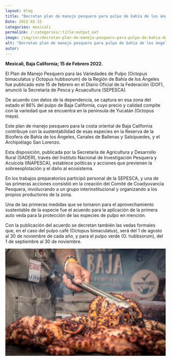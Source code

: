```yaml
---
layout: blog
title: "Decretan plan de manejo pesquero para pulpo de bahía de los ángeles"
Date: 2022-02-15
categories: mexicali
permalink: /:categories/:title:output_ext
image: /img/cnr/decretan-plan-de-manejo-pesquero-para-pulpo-de-bahia-de-los-angeles.png
alt: "Decretan plan de manejo pesquero para pulpo de bahía de los ángeles"
autor:
---
```


**Mexicali, Baja California; 15 de Febrero 2022.** 

El Plan de Manejo Pesquero para las Variedades de Pulpo (Octopus bimaculatus y Octopus hubbsorum) de la Región de Bahía de los Ángeles fue publicado este 15 de febrero en el Diario Oficial de la Federación (DOF), anunció la Secretaría de Pesca y Acuacultura (SEPESCA).

De acuerdo con datos de la dependencia, se captura en esa zona del estado el 86% del pulpo de Baja California, cuyo precio y calidad compite con la variedad que se encuentra en la península de Yucatán (Octopus maya).

Este plan de manejo pesquero para la costa oriental de Baja California contribuye con la sustentabilidad de esas especies en la Reserva de la Biosfera de Bahía de los Ángeles, Canales de Ballenas y Salsipuedes, y el Archipiélago San Lorenzo.

Esta disposición, publicada por la Secretaría de Agricultura y Desarrollo Rural (SADER), través del Instituto Nacional de Investigación Pesquera y Acuícola (INAPESCA), establece políticas y acciones que previenen la sobreexplotación y el daño al ecosistema.

En los trabajos preparatorios participó personal de la SEPESCA, y una de las primeras acciones consistió en la creación del Comité de Coadyuvancia Pesquera, involucrando a un grupo interinstitucional y organizando a los propios productores de la zona.

Una de las primeras medidas que se tomaron para el aprovechamiento sustentable de la especie fue el acuerdo para la aplicación de la primera auto veda para la protección de las especies de pulpo en mención.

Con la publicación del acuerdo se decretan también las vedas formales que, en el caso del pulpo café (Octopus bimaculatus), será del 1 de agosto al 30 de noviembre de cada año, y para el pulpo verde (O. hubbsorum), del 1 de septiembre al 30 de noviembre.


<div id="carouselExampleSlidesOnly" class="carousel slide" data-ride="carousel">
  <div class="carousel-inner">
    <div class="carousel-item active">
       <img class="d-block w-100" src="/img/cnr/decretan-plan-de-manejo-pesquero-para-pulpo-de-bahia-de-los-angeles.png" loading="lazy"  alt="Decretan plan de manejo pesquero para pulpo de bahía de los ángeles">
    </div>
  </div>
</div>